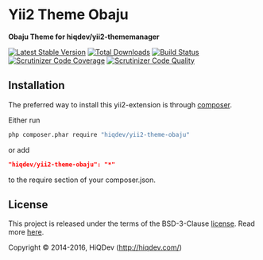 Yii2 Theme Obaju
================

**Obaju Theme for hiqdev/yii2-thememanager**

[![Latest Stable Version](https://poser.pugx.org/hiqdev/yii2-theme-obaju/v/stable)](https://packagist.org/packages/hiqdev/yii2-theme-obaju)
[![Total Downloads](https://poser.pugx.org/hiqdev/yii2-theme-obaju/downloads)](https://packagist.org/packages/hiqdev/yii2-theme-obaju)
[![Build Status](https://img.shields.io/travis/hiqdev/yii2-theme-obaju.svg)](https://travis-ci.org/hiqdev/yii2-theme-obaju)
[![Scrutinizer Code Coverage](https://img.shields.io/scrutinizer/coverage/g/hiqdev/yii2-theme-obaju.svg)](https://scrutinizer-ci.com/g/hiqdev/yii2-theme-obaju/)
[![Scrutinizer Code Quality](https://img.shields.io/scrutinizer/g/hiqdev/yii2-theme-obaju.svg)](https://scrutinizer-ci.com/g/hiqdev/yii2-theme-obaju/)

## Installation

The preferred way to install this yii2-extension is through [composer](http://getcomposer.org/download/).

Either run

```sh
php composer.phar require "hiqdev/yii2-theme-obaju"
```

or add

```json
"hiqdev/yii2-theme-obaju": "*"
```

to the require section of your composer.json.

## License

This project is released under the terms of the BSD-3-Clause [license](LICENSE).
Read more [here](http://choosealicense.com/licenses/bsd-3-clause).

Copyright © 2014-2016, HiQDev (http://hiqdev.com/)

